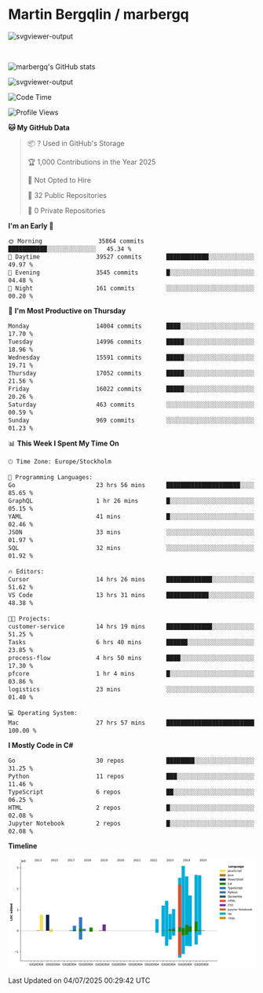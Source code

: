 # Martin Bergqlin / marbergq

![svgviewer-output](https://user-images.githubusercontent.com/2405410/206014777-22d41ecb-c24f-421d-b7d9-bba2cb5bb0de.svg)

<br>

<!--- [![Martin's Week](https://github-readme-stats.vercel.app/api/wakatime?username=marbergq&theme=dark)](https://github.com/anuraghazra/github-readme-stats) -->

![marbergq's GitHub stats](https://github-readme-stats.vercel.app/api?username=marbergq&count_private=true&show_icons=true)

![svgviewer-output](https://wakatime.com/badge/user/3f0a2069-6683-4e19-9a4a-7d21ea815067.svg)

<!--START_SECTION:waka-->
![Code Time](http://img.shields.io/badge/Code%20Time-5%2C228%20hrs%2024%20mins-blue)

![Profile Views](http://img.shields.io/badge/Profile%20Views-0-blue)

**🐱 My GitHub Data** 

> 📦 ? Used in GitHub's Storage 
 > 
> 🏆 1,000 Contributions in the Year 2025
 > 
> 🚫 Not Opted to Hire
 > 
> 📜 32 Public Repositories 
 > 
> 🔑 0 Private Repositories 
 > 
**I'm an Early 🐤** 

```text
🌞 Morning                35864 commits       ███████████░░░░░░░░░░░░░░   45.34 % 
🌆 Daytime                39527 commits       ████████████░░░░░░░░░░░░░   49.97 % 
🌃 Evening                3545 commits        █░░░░░░░░░░░░░░░░░░░░░░░░   04.48 % 
🌙 Night                  161 commits         ░░░░░░░░░░░░░░░░░░░░░░░░░   00.20 % 
```
📅 **I'm Most Productive on Thursday** 

```text
Monday                   14004 commits       ████░░░░░░░░░░░░░░░░░░░░░   17.70 % 
Tuesday                  14996 commits       █████░░░░░░░░░░░░░░░░░░░░   18.96 % 
Wednesday                15591 commits       █████░░░░░░░░░░░░░░░░░░░░   19.71 % 
Thursday                 17052 commits       █████░░░░░░░░░░░░░░░░░░░░   21.56 % 
Friday                   16022 commits       █████░░░░░░░░░░░░░░░░░░░░   20.26 % 
Saturday                 463 commits         ░░░░░░░░░░░░░░░░░░░░░░░░░   00.59 % 
Sunday                   969 commits         ░░░░░░░░░░░░░░░░░░░░░░░░░   01.23 % 
```


📊 **This Week I Spent My Time On** 

```text
🕑︎ Time Zone: Europe/Stockholm

💬 Programming Languages: 
Go                       23 hrs 56 mins      █████████████████████░░░░   85.65 % 
GraphQL                  1 hr 26 mins        █░░░░░░░░░░░░░░░░░░░░░░░░   05.15 % 
YAML                     41 mins             █░░░░░░░░░░░░░░░░░░░░░░░░   02.46 % 
JSON                     33 mins             ░░░░░░░░░░░░░░░░░░░░░░░░░   01.97 % 
SQL                      32 mins             ░░░░░░░░░░░░░░░░░░░░░░░░░   01.92 % 

🔥 Editors: 
Cursor                   14 hrs 26 mins      █████████████░░░░░░░░░░░░   51.62 % 
VS Code                  13 hrs 31 mins      ████████████░░░░░░░░░░░░░   48.38 % 

🐱‍💻 Projects: 
customer-service         14 hrs 19 mins      █████████████░░░░░░░░░░░░   51.25 % 
Tasks                    6 hrs 40 mins       ██████░░░░░░░░░░░░░░░░░░░   23.85 % 
process-flow             4 hrs 50 mins       ████░░░░░░░░░░░░░░░░░░░░░   17.30 % 
pfcore                   1 hr 4 mins         █░░░░░░░░░░░░░░░░░░░░░░░░   03.86 % 
logistics                23 mins             ░░░░░░░░░░░░░░░░░░░░░░░░░   01.40 % 

💻 Operating System: 
Mac                      27 hrs 57 mins      █████████████████████████   100.00 % 
```

**I Mostly Code in C#** 

```text
Go                       30 repos            ████████░░░░░░░░░░░░░░░░░   31.25 % 
Python                   11 repos            ███░░░░░░░░░░░░░░░░░░░░░░   11.46 % 
TypeScript               6 repos             ██░░░░░░░░░░░░░░░░░░░░░░░   06.25 % 
HTML                     2 repos             █░░░░░░░░░░░░░░░░░░░░░░░░   02.08 % 
Jupyter Notebook         2 repos             █░░░░░░░░░░░░░░░░░░░░░░░░   02.08 % 
```



**Timeline**

![Lines of Code chart](https://raw.githubusercontent.com/marbergq/marbergq/main/assets/bar_graph.png)


 Last Updated on 04/07/2025 00:29:42 UTC
<!--END_SECTION:waka-->
